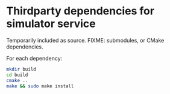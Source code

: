 Thirdparty dependencies for simulator service
=============================================

Temporarily included as source. 
FIXME: submodules, or CMake dependencies.


For each dependency:

~~~bash
mkdir build
cd build
cmake ..
make && sudo make install
~~~